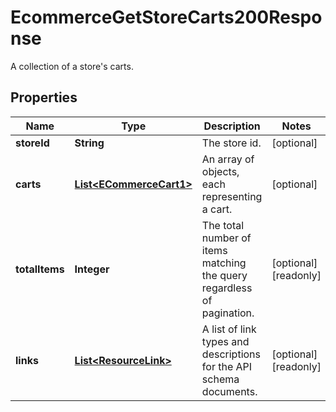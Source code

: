 

# EcommerceGetStoreCarts200Response

A collection of a store's carts.

## Properties

| Name | Type | Description | Notes |
|------------ | ------------- | ------------- | -------------|
|**storeId** | **String** | The store id. |  [optional] |
|**carts** | [**List&lt;ECommerceCart1&gt;**](ECommerceCart1.md) | An array of objects, each representing a cart. |  [optional] |
|**totalItems** | **Integer** | The total number of items matching the query regardless of pagination. |  [optional] [readonly] |
|**links** | [**List&lt;ResourceLink&gt;**](ResourceLink.md) | A list of link types and descriptions for the API schema documents. |  [optional] [readonly] |



